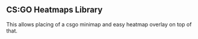 CS:GO Heatmaps Library
----------------------


This allows placing of a csgo minimap and easy heatmap overlay on top of that.
